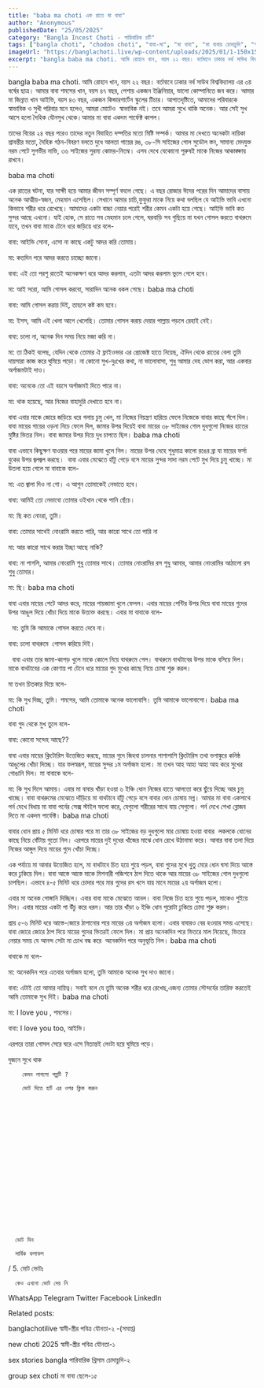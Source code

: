 ```yaml
---
title: "baba ma choti এক রাতে মা বাবা"
author: "Anonymous"
publishedDate: "25/05/2025"
category: "Bangla Incest Choti - পারিবারিক চটি"
tags: ["bangla choti", "chodon choti", "বাবা-মা", "মা বাবা", "মা বাবার চোদাচুদি", "স্বামী-স্ত্রী"]
imageUrl: "https://banglachoti.live/wp-content/uploads/2025/01/1-150x150.jpg"
excerpt: "bangla baba ma choti. আমি রোহান খান, বয়স ২২ বছর। বর্তমানে ঢাকার নর্থ সাউথ বিশ্ববিদ্যালয় এর ৩য় বর্ষের ছাত্র। আমার বাবা শমসের খান, বয়স ৪৭ বছর, পেশায় একজন ইঞ্জিনিয়ার, ভালো কোম্পানিতে জব করে। আমার মা জিন্..."
---
```


bangla baba ma choti. আমি রোহান খান, বয়স ২২ বছর। বর্তমানে ঢাকার নর্থ সাউথ বিশ্ববিদ্যালয় এর ৩য় বর্ষের ছাত্র। আমার বাবা শমসের খান, বয়স ৪৭ বছর, পেশায় একজন ইঞ্জিনিয়ার, ভালো কোম্পানিতে জব করে। আমার মা জিন্নাত খান আইভি, বয়স ৪৩ বছর, একজন কিন্ডারগার্টেন স্কুলের টিচার। আপাতদৃষ্টিতে, আমাদের পরিবারকে স্বাভাবিক ও সুখী পরিবার মনে হলেও, আমরা মোটেও  স্বাভাবিক নই। তবে আমরা সুখে থাকি অনেক। আর সেই সুখ আসে হলো দৈহিক যৌনসুখ থেকে।আমার মা বাবা একদম পার্ফেক্ট কাপল।


তাদের বিয়ের ২৪ বছর পরেও তাদের নতুন বিবাহিত দম্পতির মতো মিষ্টি সম্পর্ক। আমার মা দেখতে অনেকটা নায়িকা শ্রাবন্তীর মতো, দৈহিক গঠন-বিবরণ বলতে দুধে আলতা গায়ের রঙ, ৩৮-সি সাইজের গোল সুডৌল স্তন, সামান্য মেদযুক্ত নরম পেটে সুগভীর নাভি, ৩৬ সাইজের সুরম্য কোমর-নিতম্ব। এসব দেখে যেকোনো পুরুষই মাকে নিজের আকাঙ্ক্ষায় রাখবে।


baba ma choti




এক রাতের ঘটনা, যার সাক্ষী হয়ে আমার জীবন সম্পূর্ণ বদলে গেছে। এ বছর রোজার ঈদের পরের দিন আমাদের বাসায় অনেক আত্মীয়-স্বজন, মেহমান এসেছিল। সেখানে আমার চাচি,ফুফুরা মাকে নিয়ে কথা বলছিল যে আইভি ভাবি এখনো কিভাবে শরীর ধরে রেখেছে। আমাদের একটা বাচ্চা নেয়ার পরেই শরীর কেমন একটা হয়ে গেছে। আইভি ভাবি কত সুন্দর আছে এখনো। যাই হোক, সে রাতে সব মেহমান চলে গেলে, ঘরবাড়ি সব গুছিয়ে মা যখন গোসল করতে বাথরুমে যাবে, তখন বাবা মাকে টেনে ধরে জড়িয়ে ধরে বলে-














বাবা: আইভি সোনা, এসো না কাছে একটু আদর করি তোমায়।


মা: কতদিন পরে আদর করতে চাচ্ছো জানো।


বাবা: এই তো পরশু রাতেই অনেকক্ষণ ধরে আদর করলাম, এতটা আদর করলাম ভুলে গেলে হবে।


মা: আই সরো, আমি গোসল করবো, সারাদিন অনেক ধকল গেছে। baba ma choti


বাবা: আমি গোসল করায় দিই, তাহলে কষ্ট কম হবে।


মা: ইসস, আমি এই খেলা আগে খেলেছি। তোমার গোসল করায় দেয়ার পাল্লায় পড়লে রেহাই নেই।


বাবা: চলো না, অনেক দিন সময় নিয়ে মজা করি না।


মা: তা ঠিকই বলেছ, যেদিন থেকে তোমার ঐ ফ্লাইওভার এর প্রোজেক্ট হাতে নিয়েছ, ঐদিন থেকে রাতের বেলা তুমি দায়সারা কাজ করে ঘুমিয়ে পড়ো। না কোনো সুখ-দুঃখের কথা, না ভালোবাসা, শুধু আমার দেহ ভোগ করা, আর একবার অর্গাজমটাই দাও।


বাবা: অনেকে তো এই বয়সে অর্গাজমই দিতে পারে না।


মা: থাক হয়েছে, আর নিজের বাহাদুরি দেখাতে হবে না।




বাবা এবার মাকে জোরে জড়িয়ে ধরে গলায় চুমু খেল, মা নিজের নিয়ন্ত্রণ হারিয়ে ফেলে নিজেকে বাবার কাছে সঁপে দিল। বাবা মায়ের গায়ের ওড়না নিচে ফেলে দিল, জামার উপর দিয়েই বাবা মায়ের ৩৮ সাইজের গোল দুধগুলো নিজের হাতের মুষ্টির ভিতর নিল। বাবা জামার উপর দিয়ে দুধ চাপতে ছিল। baba ma choti


বাবা এভাবে কিছুক্ষণ যাওয়ার পরে মায়ের জামা খুলে নিল। মায়ের উপর দেহে শুধুমাত্র কালো রঙের ব্রা যা মায়ের ফর্সা বুকের উপর জ্বলজ্বল করছে।  বাবা এবার মেঝেতে হাঁটু গেড়ে বসে মায়ের সুন্দর সাদা নরম পেটে মুখ দিয়ে চুমু খাচ্ছে। মা উতলা হয়ে গেলে মা বাবাকে বলে-


মা: এত জ্বালা দিও না গো। এ আগুন তোমাকেই নেভাতে হবে।


বাবা: আমিই তো নেভাবো তোমার ওইখান থেকে পানি ছেঁচে।


মা: ছি কত নোংরা, তুমি।


বাবা: তোমার সাথেই নোংরামি করতে পারি, আর কারো সাথে তো পারি না


মা: আর কারো সাথে করার ইচ্ছা আছে নাকি?


বাবা: না পাগলি, আমার নোংরামি শুধু তোমার সাথে। তোমার নোংরামির রস শুধু আমার, আমার নোংরামির আঠালো রস শুধু তোমার।


মা: ছি। baba ma choti




বাবা এবার মায়ের পেটে আদর করে, মায়ের পায়জামা খুলে ফেলল। এবার মায়ের পেন্টির উপর দিয়ে বাবা মায়ের গুদের উপর আঙুল দিয়ে খোঁচা দিয়ে মাকে উত্ত্যক্ত করছে। এবার মা বাবাকে বলে-


 
মা: তুমি কি আমাকে গোসল করতে দেবে না।


বাবা: চলো বাথরুমে  গোসল করিয়ে দিই।


 
বাবা এবার তার জামা-কাপড় খুলে মাকে কোলে নিয়ে বাথরুমে গেল। বাথরুমে বাথটাবের উপর মাকে বসিয়ে দিল। মাকে বাথটাবের এক কোণায় পা টেনে ধরে মায়ের গুদ মুখের কাছে নিয়ে চোষা শুরু করল।


মা তখন চিতকার দিয়ে বলে-


মা: কি সুখ দিচ্ছ, তুমি। শমসের, আমি তোমাকে অনেক ভালোবাসি। তুমি আমাকে ভালোবাসো। baba ma choti


বাবা গুদ থেকে মুখ তুলে বলে-


বাবা: কোনো সন্দেহ আছে??


বাবা এবার মায়ের ক্লিটোরিস উত্তেজিত করছে, মায়ের গুদে জিহবা চালনার পাশাপাশি ক্লিটোরিস তথা ভগাঙ্কুরে কনিষ্ঠ আঙুলের খোঁচা দিচ্ছে। যার ফলস্বরূপ, মায়ের সুন্দর ১ম অর্গাজম হলো। মা তখন আহ আহা আহা আহ করে সুখের গোঙানি দিল। মা বাবাকে বলে-




মা: কি সুখ দিলে আমায়। এবার মা বাবার খাঁড়া হওয়া ৬ ইঞ্চি ধোন নিজের হাতে আলতো করে ছুঁয়ে দিচ্ছে আর চুমু খাচ্ছে। বাবা বাথরুমের মেঝেতে দাঁড়িয়ে মা বাথটাবে হাঁটু গেড়ে বসে বাবার ধোন চোষায় মগ্ন। আমার মা বাবা একসাথে পর্ন দেখে বিধায় মা বাবা পর্নের সেক্স স্টাইল ফলো করে, যেগুলো শরীরের সাথে যায় সেগুলো। পর্ন দেখে শেখা ব্লোজব দিতে মা একদম পার্ফেক্ট। baba ma choti


বাবার ধোন প্রায় ৫ মিনিট ধরে চোষার পরে মা তার ৩৮ সাইজের বড় দুধগুলো মার চোষায় হওয়া বাবার  লকলকে ধোনের কাছে নিয়ে বোঁটায় গুতো নিল। এরপরে মায়ের দুই দুধের খাঁজের মাঝে ধোন রেখে উঠানামা করে। আবার বাবা তলা দিয়ে নিজের আঙ্গুল দিয়ে মায়ের গুদে খোঁচা দিচ্ছে।



এক পর্যায়ে মা আবার উত্তেজিত হলে, মা বাথটাবে চিত হয়ে শুয়ে পড়ল, বাবা গুদের মুখে থুতু মেরে ধোন ঘসা দিয়ে আস্তে করে ঢুকিয়ে দিল। বাবা আস্তে আস্তে মাকে মিশনারী পজিশনে ঠাপ দিতে থাকে আর মায়ের ৩৮ সাইজের গোল দুধগুলো চাপছিল। এভাবে ৪-৫ মিনিট ধরে চোদার পরে মার গুদের রস খসে যায় মানে মায়ের ২য় অর্গাজম হলো।


এবার মা অনেক গোঙ্গানি দিচ্ছিল। এবার বাবা মাকে মেঝেতে আনল। বাবা নিজে চিত হয়ে শুয়ে পড়ল, মাকেও শুইয়ে দিল। এবার মায়ের একটা পা উঁচু করে ধরল। আর তার খাঁড়া ৬ ইঞ্চি ধোন পুরোটা ঢুকিয়ে চোদা শুরু করল।




প্রায় ৫-৬ মিনিট ধরে আস্তে-জোরে ঠাপানোর পরে মায়ের ৩য় অর্গাজম হলো। এবার বাবারও বের হওয়ার সময় এসেছে। বাবা জোরে জোরে ঠাপ দিয়ে মায়ের গুদের ভিতরই ফেলে দিল। মা প্রায় অনেকদিন পরে ভিতরে মাল নিয়েছে, ভিতরে নেয়ার সময় যে আনন্দ সেটা মা চোখ বন্ধ করে  অনেকদিন পরে অনুভূতি নিল। baba ma choti




বাবাকে মা বলে-


মা: অনেকদিন পরে এতবার অর্গাজম হলো, তুমি আমাকে অনেক সুখ দাও জানো।


বাবা: এটাই তো আমার দায়িত্ব। সবাই বলে যে তুমি অনেক শরীর ধরে রেখেছ,এজন্য তোমার সৌন্দর্যের তারিফ করতেই আমি তোমাকে সুখ দিই। baba ma choti


মা: I love you , শমসের।


বাবা: I love you too, আইভি।


এরপরে তারা গোসল সেরে ঘরে এসে নিতান্তই লেংটা হয়ে ঘুমিয়ে পড়ে।


দুজনে সুখে থাক


 
 
 
        কেমন লাগলো গল্পটি ?      
 
        ভোট দিতে হার্ট এর ওপর ক্লিক করুন      
 
 
 
 
 
 
 
 
 
 
 
 
 
 
 
 
 
 
 
 
 
      ভোট দিন    
 
      সার্বিক ফলাফল 
 / 5. মোট ভোটঃ 
 
 
      কেও এখনো ভোট দেয় নি    
 
 
 
 
WhatsApp
Telegram
Twitter
Facebook
LinkedIn




Related posts:






banglachotilive স্বামী-স্ত্রীর পবিত্র যৌনতা-২ -(সমাপ্ত)




new choti 2025 স্বামী-স্ত্রীর পবিত্র যৌনতা-১




sex stories bangla পারিবারিক থ্রিসাম চোদাচুদি-২




group sex choti মা বাবা ছেলে-১৫

